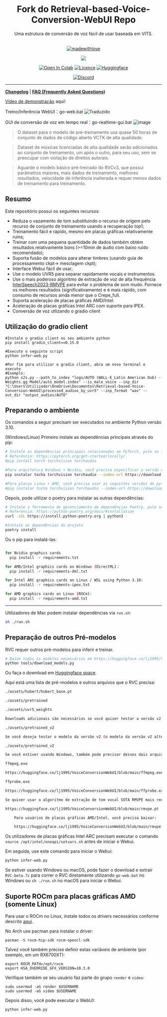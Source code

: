 <div align="center">

<h1>Fork do Retrieval-based-Voice-Conversion-WebUI Repo</h1>
Uma estrutura de conversão de voz fácil de usar baseada em VITS.<br><br>

[![madewithlove](https://img.shields.io/badge/made_with-%E2%9D%A4-red?style=for-the-badge&labelColor=orange
)](https://github.com/RVC-Project/Retrieval-based-Voice-Conversion-WebUI)

<img src="https://counter.seku.su/cmoe?name=rvc&theme=r34" /><br>
  
[![Open In Colab](https://img.shields.io/badge/Colab-F9AB00?style=for-the-badge&logo=googlecolab&color=525252)](https://colab.research.google.com/github/RVC-Project/Retrieval-based-Voice-Conversion-WebUI/blob/main/Retrieval_based_Voice_Conversion_WebUI.ipynb)
[![Licence](https://img.shields.io/github/license/RVC-Project/Retrieval-based-Voice-Conversion-WebUI?style=for-the-badge)](https://github.com/RVC-Project/Retrieval-based-Voice-Conversion-WebUI/blob/main/LICENSE)
[![Huggingface](https://img.shields.io/badge/🤗%20-Spaces-yellow.svg?style=for-the-badge)](https://huggingface.co/lj1995/VoiceConversionWebUI/tree/main/)

[![Discord](https://img.shields.io/badge/RVC%20Developers-Discord-7289DA?style=for-the-badge&logo=discord&logoColor=white)](https://discord.gg/HcsmBBGyVk)

</div>

------
[**Changelog**](https://github.com/RVC-Project/Retrieval-based-Voice-Conversion-WebUI/blob/main/docs/Changelog_EN.md) | [**FAQ (Frequently Asked Questions)**](https://github.com/RVC-Project/Retrieval-based-Voice-Conversion-WebUI/wiki/FAQ-(Frequently-Asked-Questions)) 

[Vídeo de demonstração](https://www.bilibili.com/video/BV1pm4y1z7Gm/) aqui!

Treino/Inferência WebUI：go-web.bat
![Traduzido](https://github.com/RafaelGodoyEbert/Retrieval-based-Voice-Conversion-WebUI/assets/78083427/0b894d87-565a-432c-8b5b-45e4a65d5d17)

GUI de conversão de voz em tempo real：go-realtime-gui.bat
![image](https://github.com/RafaelGodoyEbert/Retrieval-based-Voice-Conversion-WebUI/assets/78083427/d172e3e5-35f4-4876-9530-c28246919e9e)


> O dataset para o modelo de pré-treinamento usa quase 50 horas de conjunto de dados de código aberto VCTK de alta qualidade.

> Dataset de músicas licenciadas de alta qualidade serão adicionados ao conjunto de treinamento, um após o outro, para seu uso, sem se preocupar com violação de direitos autorais.

> Aguarde o modelo básico pré-treinado do RVCv3, que possui parâmetros maiores, mais dados de treinamento, melhores resultados, velocidade de inferência inalterada e requer menos dados de treinamento para treinamento.

## Resumo
Este repositório possui os seguintes recursos:
+ Reduza o vazamento de tom substituindo o recurso de origem pelo recurso de conjunto de treinamento usando a recuperação top1;
+ Treinamento fácil e rápido, mesmo em placas gráficas relativamente ruins;
+ Treinar com uma pequena quantidade de dados também obtém resultados relativamente bons (>=10min de áudio com baixo ruído recomendado);
+ Suporta fusão de modelos para alterar timbres (usando guia de processamento ckpt-> mesclagem ckpt);
+ Interface Webui fácil de usar;
+ Use o modelo UVR5 para separar rapidamente vocais e instrumentos.
+ Use o mais poderoso algoritmo de extração de voz de alta frequência [InterSpeech2023-RMVPE](#Credits) para evitar o problema de som mudo. Fornece os melhores resultados (significativamente) e é mais rápido, com consumo de recursos ainda menor que o Crepe_full.
+ Suporta aceleração de placas gráficas AMD/Intel.
+ Aceleração de placas gráficas Intel ARC com suporte para IPEX.
+ Conversão de voz utlizando o gradio client

## Utilização do gradio client
````
#Instale o gradio client no seu ambiente python
pip install gradio_client==0.15.0

#Execute o seguinte script 
python infer-web.py

#Por fim para utilizar o gradio client, abra um novo terminal e execute
#Exemplo:
python s2s.py --path_to_index "logs/AUTO (WALL-E_Latin American Dub) - Weights.gg Model/auto_model.index" --is_male_voice --inp_dir "C:\Users\Utilizador\OneDrive\Documentos\Retrieval-based-Voice-Conversion-WebUI\processed_audios_by_uvr5" --inp_format "wav" --out_dir "output_audios/AUTO"
````

## Preparando o ambiente
Os comandos a seguir precisam ser executados no ambiente Python versão 3.10.

(Windows/Linux)
Primeiro instale as dependências principais através do pip:
```bash
# Instale as dependências principais relacionadas ao PyTorch, pule se instaladas
# Referência: https://pytorch.org/get-started/locally/
#pip install torch torchvision torchaudio

#Para arquitetura Windows + Nvidia, você precisa especificar a versão cuda correspondente ao pytorch de acordo com a experiência de https://github.com/RVC-Project/Retrieval-based-Voice-Conversion-WebUI/issues/ 21
pip instalar tocha torchvision torchaudio --index-url https://download.pytorch.org/whl/cu117

#Para placas Linux + AMD, você precisa usar as seguintes versões do pytorch:
#pip instalar tocha torchvision torchaudio --index-url https://download.pytorch.org/whl/rocm5.4.2
```

Depois, pode utilizar o poetry para instalar as outras dependências:
```bash
# Instale a ferramenta de gerenciamento de dependências Poetry, pule se instalada
# Referência: https://python-poetry.org/docs/#installation
curl -sSL https://install.python-poetry.org | python3 -

#Instale as dependências do projeto
poetry install
```

Ou o pip para instalá-las:
```bash

for Nvidia graphics cards
  pip install -r requirements.txt

for AMD/Intel graphics cards on Windows (DirectML)：
  pip install -r requirements-dml.txt

for Intel ARC graphics cards on Linux / WSL using Python 3.10: 
  pip install -r requirements-ipex.txt

for AMD graphics cards on Linux (ROCm):
  pip install -r requirements-amd.txt
```

------
Utilizadores de Mac podem instalar dependências via `run.sh`:
```bash
sh ./run.sh
```

## Preparação de outros Pré-modelos
RVC requer outros pré-modelos para inferir e treinar.

```bash
# Baixe todos os modelos necessários em https://huggingface.co/lj1995/VoiceConversionWebUI/tree/main/
python tools/download_models.py
```

Ou faça o download em [Huggingface space](https://huggingface.co/lj1995/VoiceConversionWebUI/tree/main/).

Aqui está uma lista de pré-modelos e outros arquivos que o RVC precisa:
```bash
./assets/hubert/hubert_base.pt

./assets/pretrained 

./assets/uvr5_weights

Downloads adicionais são necessários se você quiser testar a versão v2 do modelo.

./assets/pretrained_v2

Se você deseja testar o modelo da versão v2 (o modelo da versão v2 alterou a entrada do recurso dimensional 256 do Hubert + final_proj de 9 camadas para o recurso dimensional 768 do Hubert de 12 camadas e adicionou 3 discriminadores de período), você precisará baixar recursos adicionais

./assets/pretrained_v2

Se você estiver usando Windows, também pode precisar desses dois arquivos, pule se FFmpeg e FFprobe estiverem instalados

ffmpeg.exe

https://huggingface.co/lj1995/VoiceConversionWebUI/blob/main/ffmpeg.exe

ffprobe.exe

https://huggingface.co/lj1995/VoiceConversionWebUI/blob/main/ffprobe.exe

Se quiser usar o algoritmo de extração de tom vocal SOTA RMVPE mais recente, você precisa baixar os pesos RMVPE e colocá-los no diretório raiz RVC

https://huggingface.co/lj1995/VoiceConversionWebUI/blob/main/rmvpe.pt

    Para usuários de placas gráficas AMD/Intel, você precisa baixar:

    https://huggingface.co/lj1995/VoiceConversionWebUI/blob/main/rmvpe.onnx

```

Os utilizadores de placas gráficas Intel ARC precisam executar o comando `source /opt/intel/oneapi/setvars.sh` antes de iniciar o Webui.

Em seguida, use este comando para iniciar o Webui:
```bash
python infer-web.py
```

Se estiver usando Windows ou macOS, pode fazer o download e extrair `RVC-beta.7z` para correr o RVC diretamente utilizando `go-web.bat` no Windows ou `sh ./run.sh` no macOS para iniciar o Webui.

## Suporte ROCm para placas gráficas AMD (somente Linux)
Para usar o ROCm no Linux, instale todos os drivers necessários conforme descrito [aqui](https://rocm.docs.amd.com/en/latest/deploy/linux/os-native/install.html).

No Arch use pacman para instalar o driver:
````
pacman -S rocm-hip-sdk rocm-opencl-sdk
````

Talvez você também precise definir estas variáveis de ambiente (por exemplo, em um RX6700XT):
````
export ROCM_PATH=/opt/rocm
export HSA_OVERRIDE_GFX_VERSION=10.3.0
````
Verifique também se seu usuário faz parte do grupo `render` e `video`:
````
sudo usermod -aG render $USERNAME
sudo usermod -aG video $USERNAME
````
Depois disso, você pode executar o WebUI:
```bash
python infer-web.py
```
